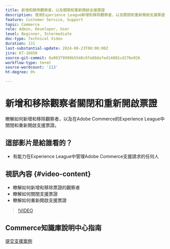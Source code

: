 ```yaml
---
title: 新增和移除觀察者，以及關閉和重新開啟支援票證
description: 使用Experience League新增和移除觀察者，以及關閉和重新開啟支援票證
feature: Customer Service, Support
topic: Commerce
role: Admin, Developer, User
level: Beginner, Intermediate
doc-type: Technical Video
duration: 131
last-substantial-update: 2024-08-23T00:00:00Z
jira: KT-16050
source-git-commit: 8a90379998b5540c9fe88dafed14002cd276e926
workflow-type: tm+mt
source-wordcount: '113'
ht-degree: 0%

---
```



# 新增和移除觀察者關閉和重新開啟票證

瞭解如何新增和移除觀察者，以及在Adobe Commerce的Experience League中關閉和重新開啟支援票證。

## 這部影片是給誰看的？

* 有能力在Experience League中管理Adobe Commerce支援請求的任何人

## 視訊內容 {#video-content}

* 瞭解如何新增和移除票證的觀察者
* 瞭解如何關閉支援票證
* 瞭解如何重新開啟支援票證

>[!VIDEO](https://video.tv.adobe.com/v/3433082?learn=on)

## Commerce知識庫說明中心指南

[提交支援案例](https://experienceleague.adobe.com/en/docs/commerce-knowledge-base/kb/help-center-guide/magento-help-center-user-guide#support-case)

